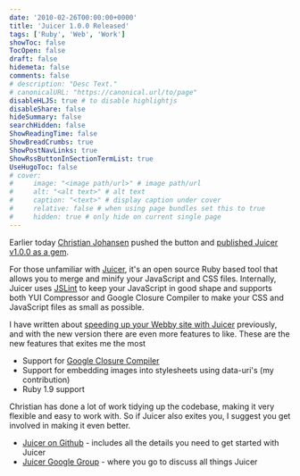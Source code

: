 ```yaml
---
date: '2010-02-26T00:00:00+0000'
title: 'Juicer 1.0.0 Released'
tags: ['Ruby', 'Web', 'Work']
showToc: false
TocOpen: false
draft: false
hidemeta: false
comments: false
# description: "Desc Text."
# canonicalURL: "https://canonical.url/to/page"
disableHLJS: true # to disable highlightjs
disableShare: false
hideSummary: false
searchHidden: false
ShowReadingTime: false
ShowBreadCrumbs: true
ShowPostNavLinks: true
ShowRssButtonInSectionTermList: true
UseHugoToc: false
# cover:
#     image: "<image path/url>" # image path/url
#     alt: "<alt text>" # alt text
#     caption: "<text>" # display caption under cover
#     relative: false # when using page bundles set this to true
#     hidden: true # only hide on current single page
---
```


Earlier today [Christian Johansen](http://cjohansen.no/en/) pushed the button and [published Juicer v1.0.0 as a gem](http://groups.google.com/group/juicer-dev/browse_thread/thread/1ce8b35ab2ccccae).

For those unfamiliar with [Juicer](http://github.com/cjohansen/juicer), it's an open source Ruby based tool that allows you to merge and minify your JavaScript and CSS files. Internally, Juicer uses [JSLint](http://www.jslint.com/) to keep your JavaScript in good shape and supports both YUI Compressor and Google Closure Compiler to make your CSS and JavaScript files as small as possible.

I have written about [speeding up your Webby site with Juicer](/2009/11/04/speeding-up-your-webby-site-with-juicer/) previously, and with the new version there are even more features to like. These are the new features that exites me the most

* Support for [Google Closure Compiler](http://code.google.com/closure/compiler/)
* Support for embedding images into stylesheets using data-uri's (my contribution)
* Ruby 1.9 support

Christian has done a lot of work tidying up the codebase, making it very flexible and easy to work with. So if Juicer also exites you, I suggest you get involved in making it even better.

* [Juicer on Github](http://github.com/cjohansen/juicer) - includes all the details you need to get started with Juicer
* [Juicer Google Group](http://groups.google.com/group/juicer-dev) - where you go to discuss all things Juicer
